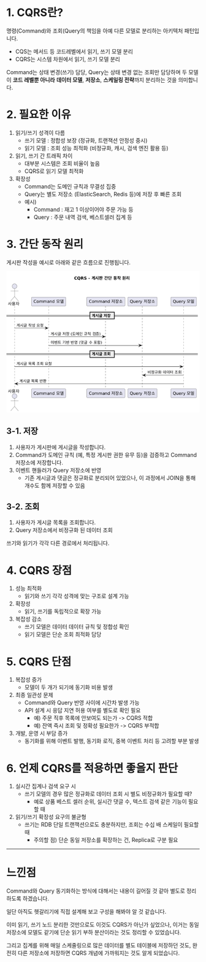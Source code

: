 # 1. CQRS란?
명령(Command)와 조회(Query의 책임을 아예 다른 모델로 분리하는 아키텍처 패턴입니다.

- CQS는 메서드 등 코드레벨에서 읽기, 쓰기 모델 분리
- CQRS는 시스템 차원에서 읽기, 쓰기 모델 분리

Command는 상태 변경(쓰기) 담당, Query는 상태 변경 없는 조회만 담당하며
두 모델이 **코드 레벨뿐 아니라** **데이터 모델**, **저장소**, **스케일링 전략**까지 분리하는 것을 의미합니다.

# 2. 필요한 이유
1. 읽기/쓰기 성격이 다름
    - 쓰기 모델 : 정합성 보장 (정규화, 트랜잭션 안정성 중시)
    - 읽기 모델 : 조회 성능 최적화 (비정규화, 캐시, 검색 엔진 활용 등)
2. 읽기, 쓰기 간 트래픽 차이
    - 대부분 시스템은 조회 비율이 높음
    - CQRS로 읽기 모델 최적화
3. 확장성
    - Command는 도메인 규칙과 무결성 집중
    - Query는 별도 저장소 (ElasticSearch, Redis 등)에 저장 후 빠른 조회
    - 예시)
        - Command : 재고 1 이상이어야 주문 가능 등
        - Query : 주문 내역 검색, 베스트셀러 집계 등

# 3. 간단 동작 원리
게시판 작성을 예시로 아래와 같은 흐름으로 진행됩니다.

![img.png](image/img.png)
## 3-1. 저장
1. 사용자가 게시판에 게시글을 작성합니다.
2. Command가 도메인 규칙 (예, 특정 게시판 권한 유무 등)을 검증하고 Command 저장소에 저장합니다.
3. 이벤트 핸들러가 Query 저장소에 반영
    - 기존 게시글과 댓글은 정규화로 분리되어 있었으나, 이 과정에서 JOIN을 통해 개수도 함께 저장할 수 있음

## 3-2. 조회
1. 사용자가 게시글 목록을 조회합니다.
2. Query 저장소에서 비정규화 된 데이터 조회

쓰기와 읽기가 각각 다른 경로에서 처리됩니다.

# 4. CQRS 장점
1. 성능 최적화
    - 읽기와 쓰기 각각 성격에 맞는 구조로 설계 가능
2. 확장성
    - 읽기, 쓰기를 독립적으로 확장 가능
3. 복잡성 감소
    - 쓰기 모델은 데이터 데이터 규칙 및 정합성 확인
    - 읽기 모델은 단순 조회 최적화 담당

# 5. CQRS 단점
1. 복잡성 증가
    - 모델이 두 개가 되기에 동기화 비용 발생
2. 최종 일관성 문제
    - Command와 Query 반영 사이에 시간차 발생 가능
    - API 설계 시 응답 지연 허용 여부를 별도로 확인 필요
        - 예) 주문 직후 목록에 안보여도 되는가 -> CQRS 적합
        - 예) 잔액 즉시 조회 및 정확성 필요한가 -> CQRS 부적합
3. 개발, 운영 시 부담 증가
    - 동기화를 위해 이벤트 발행, 동기화 로직, 중복 이벤트 처리 등 고려할 부분 발생

# 6. 언제 CQRS를 적용하면 좋을지 판단
1. 실시간 집계나 검색 요구 시
    - 쓰기 모델의 경우 많은 정규화로 데이터 조회 시 별도 비정규화가 필요할 때?
        - 예로 상품 베스트 셀러 순위, 실시간 댓글 수, 텍스트 검색 같은 기능이 필요할 때
2. 읽기/쓰기 확장성 요구의 불균형
    - 쓰기는 RDB 단일 트랜잭션으로도 충분하지만, 조회는 수십 배 스케일이 필요할 때
        - 주의할 점) 단순 동일 저장소를 확장하는 건, Replica로 구분 필요

---
# 느낀점
Command와 Query 동기화하는 방식에 대해서는 내용이 길어질 것 같아 별도로 정리하도록 하겠습니다.

일단 아직도 헷갈리기에 직접 설계해 보고 구성을 해봐야 알 것 같습니다.

이미 읽기, 쓰기 노드 분리한 것만으로도 이것도 CQRS가 아닌가 싶었으나, 이거는 동일 저장소에 모델도 같기에 단순 읽기 부하 분산이라는 것도 정리할 수 있었습니다.

그리고 집계를 위해 매일 스케줄링으로 많은 데이터를 별도 테이블에 저장하던 것도, 완전히 다른 저장소에 저장하면 CQRS 개념에 가까워지는 것도 알게 되었습니다.
